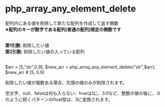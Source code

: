 # php_array_any_element_delete
配列内にある値を削除して新たな配列を作成して返す関数<br />
**※配列のキーが数字である配列(普通の配列)限定の関数です**<br /><br />


**第1引数:** 削除したい値<br />
**第2引数:** 削除したい値の入っている配列<br />
<br />

$arr = [5,"str",0.9];
$new_arr = php_array_any_element_delete("str",$arr);
$new_arr # [5, 0.9]

削除したい値が複数ある場合、先頭の値のみが削除されます。

空文字、null、falseは何も入らない、trueは1に、3.0など、整数の値の後に、.0のように続くパターンのfloat型は、3に変換されます。<br />

